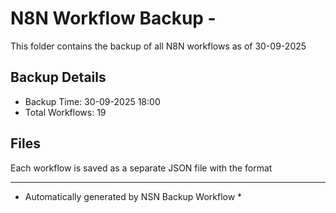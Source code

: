 # N8N Workflow Backup - 
This folder contains the backup of all N8N workflows as of 30-09-2025

## Backup Details
- Backup Time: 30-09-2025 18:00
- Total Workflows: 19

## Files
Each workflow is saved as a separate JSON file with the format

-----------
* Automatically generated by NSN Backup Workflow *